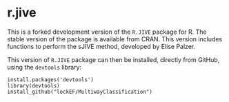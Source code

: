 # r.jive
This is a forked development version of the `R.JIVE` package for R.  The stable version of the package is available from CRAN.  This version includes functions to perform the sJIVE method, developed by Elise Palzer.  

This version of `R.JIVE` package can then be installed, directly from GitHub, using the `devtools` library:

```
install.packages('devtools')
library(devtools)
install_github("lockEF/MultiwayClassification")
``` 
